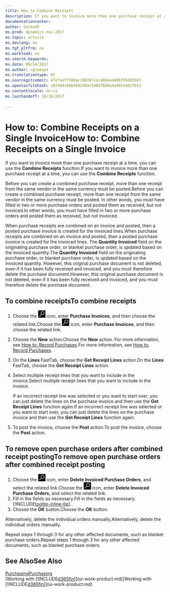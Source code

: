 ```yaml
---
title: How to Combine Receipts
description: If you want to invoice more than one purchase receipt at a time, you can use the Combine Receipts function.
documentationcenter: 
author: SorenGP
ms.prod: dynamics-nav-2017
ms.topic: article
ms.devlang: na
ms.tgt_pltfrm: na
ms.workload: na
ms.search.keywords: 
ms.date: 08/14/2017
ms.author: sgroespe
ms.translationtype: HT
ms.sourcegitcommit: 4fefaef7380ac10836fcac404eea006f55d8556f
ms.openlocfilehash: 10749dc8d8d692d94c5405fbb0a4a965d482f013
ms.contentlocale: en-ca
ms.lasthandoff: 10/16/2017

---
```

# <a name="how-to-combine-receipts-on-a-single-invoice"></a><span data-ttu-id="c8d7c-103">How to: Combine Receipts on a Single Invoice</span><span class="sxs-lookup"><span data-stu-id="c8d7c-103">How to: Combine Receipts on a Single Invoice</span></span>
<span data-ttu-id="c8d7c-104">If you want to invoice more than one purchase receipt at a time, you can use the **Combine Receipts** function.</span><span class="sxs-lookup"><span data-stu-id="c8d7c-104">If you want to invoice more than one purchase receipt at a time, you can use the **Combine Receipts** function.</span></span>  

<span data-ttu-id="c8d7c-105">Before you can create a combined purchase receipt, more than one receipt from the same vendor in the same currency must be posted.</span><span class="sxs-lookup"><span data-stu-id="c8d7c-105">Before you can create a combined purchase receipt, more than one receipt from the same vendor in the same currency must be posted.</span></span> <span data-ttu-id="c8d7c-106">In other words, you must have filled in two or more purchase orders and posted them as received, but not invoiced.</span><span class="sxs-lookup"><span data-stu-id="c8d7c-106">In other words, you must have filled in two or more purchase orders and posted them as received, but not invoiced.</span></span>  

<span data-ttu-id="c8d7c-107">When purchase receipts are combined on an invoice and posted, then a posted purchase invoice is created for the invoiced lines.</span><span class="sxs-lookup"><span data-stu-id="c8d7c-107">When purchase receipts are combined on an invoice and posted, then a posted purchase invoice is created for the invoiced lines.</span></span> <span data-ttu-id="c8d7c-108">The **Quantity Invoiced** field on the originating purchase order, or blanket purchase order, is updated based on the invoiced quantity.</span><span class="sxs-lookup"><span data-stu-id="c8d7c-108">The **Quantity Invoiced** field on the originating purchase order, or blanket purchase order, is updated based on the invoiced quantity.</span></span> <span data-ttu-id="c8d7c-109">However, this original purchase document is not deleted, even if it has been fully received and invoiced, and you must therefore delete the purchase document.</span><span class="sxs-lookup"><span data-stu-id="c8d7c-109">However, this original purchase document is not deleted, even if it has been fully received and invoiced, and you must therefore delete the purchase document.</span></span>  

## <a name="to-combine-receipts"></a><span data-ttu-id="c8d7c-110">To combine receipts</span><span class="sxs-lookup"><span data-stu-id="c8d7c-110">To combine receipts</span></span>  
1. <span data-ttu-id="c8d7c-111">Choose the ![Search for Page or Report](media/ui-search/search_small.png "Search for Page or Report icon") icon, enter **Purchase Invoices**, and then choose the related link.</span><span class="sxs-lookup"><span data-stu-id="c8d7c-111">Choose the ![Search for Page or Report](media/ui-search/search_small.png "Search for Page or Report icon") icon, enter **Purchase Invoices**, and then choose the related link.</span></span>  
2. <span data-ttu-id="c8d7c-112">Choose the **New** action.</span><span class="sxs-lookup"><span data-stu-id="c8d7c-112">Choose the **New** action.</span></span> <span data-ttu-id="c8d7c-113">For more information, see [How to: Record Purchases](purchasing-how-record-purchases.md).</span><span class="sxs-lookup"><span data-stu-id="c8d7c-113">For more information, see [How to: Record Purchases](purchasing-how-record-purchases.md).</span></span>  
3. <span data-ttu-id="c8d7c-114">On the **Lines** FastTab, choose the **Get Receipt Lines** action.</span><span class="sxs-lookup"><span data-stu-id="c8d7c-114">On the **Lines** FastTab, choose the **Get Receipt Lines** action.</span></span>  
4. <span data-ttu-id="c8d7c-115">Select multiple receipt lines that you want to include in the invoice.</span><span class="sxs-lookup"><span data-stu-id="c8d7c-115">Select multiple receipt lines that you want to include in the invoice.</span></span>  

    <span data-ttu-id="c8d7c-116">If an incorrect receipt line was selected or you want to start over, you can just delete the lines on the purchase invoice and then use the **Get Receipt Lines** function again.</span><span class="sxs-lookup"><span data-stu-id="c8d7c-116">If an incorrect receipt line was selected or you want to start over, you can just delete the lines on the purchase invoice and then use the **Get Receipt Lines** function again.</span></span>  
5. <span data-ttu-id="c8d7c-117">To post the invoice, choose the **Post** action.</span><span class="sxs-lookup"><span data-stu-id="c8d7c-117">To post the invoice, choose the **Post** action.</span></span>  

## <a name="to-remove-open-purchase-orders-after-combined-receipt-posting"></a><span data-ttu-id="c8d7c-118">To remove open purchase orders after combined receipt posting</span><span class="sxs-lookup"><span data-stu-id="c8d7c-118">To remove open purchase orders after combined receipt posting</span></span>  
1. <span data-ttu-id="c8d7c-119">Choose the ![Search for Page or Report](media/ui-search/search_small.png "Search for Page or Report icon") icon, enter **Delete Invoiced Purchase Orders**, and select the related link.</span><span class="sxs-lookup"><span data-stu-id="c8d7c-119">Choose the ![Search for Page or Report](media/ui-search/search_small.png "Search for Page or Report icon") icon, enter **Delete Invoiced Purchase Orders**, and select the related link.</span></span>  
2. <span data-ttu-id="c8d7c-120">Fill in the fields as necessary.</span><span class="sxs-lookup"><span data-stu-id="c8d7c-120">Fill in the fields as necessary.</span></span> [!INCLUDE[tooltip-inline-tip](includes/tooltip-inline-tip_md.md)]<span data-ttu-id="c8d7c-121">.</span><span class="sxs-lookup"><span data-stu-id="c8d7c-121">.</span></span>
3. <span data-ttu-id="c8d7c-122">Choose the **OK** button.</span><span class="sxs-lookup"><span data-stu-id="c8d7c-122">Choose the **OK** button.</span></span>  

<span data-ttu-id="c8d7c-123">Alternatively, delete the individual orders manually.</span><span class="sxs-lookup"><span data-stu-id="c8d7c-123">Alternatively, delete the individual orders manually.</span></span>

<span data-ttu-id="c8d7c-124">Repeat steps 1 through 3 for any other affected documents, such as blanket purchase orders.</span><span class="sxs-lookup"><span data-stu-id="c8d7c-124">Repeat steps 1 through 3 for any other affected documents, such as blanket purchase orders.</span></span>

## <a name="see-also"></a><span data-ttu-id="c8d7c-125">See Also</span><span class="sxs-lookup"><span data-stu-id="c8d7c-125">See Also</span></span>  
[<span data-ttu-id="c8d7c-126">Purchasing</span><span class="sxs-lookup"><span data-stu-id="c8d7c-126">Purchasing</span></span>](purchasing-manage-purchasing.md)  
<span data-ttu-id="c8d7c-127">[Working with [!INCLUDE[d365fin](includes/d365fin_md.md)]](ui-work-product.md)</span><span class="sxs-lookup"><span data-stu-id="c8d7c-127">[Working with [!INCLUDE[d365fin](includes/d365fin_md.md)]](ui-work-product.md)</span></span>

